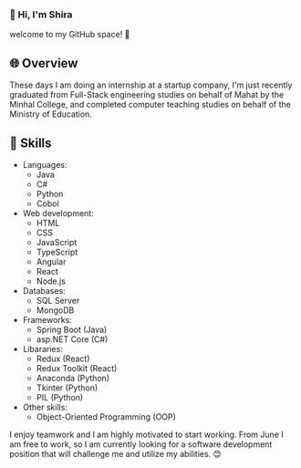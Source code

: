 ### 👋 Hi, I'm Shira
welcome to my GitHub space! 🚀

## 🌐 Overview
These days I am doing an internship at a startup company,
I'm just recently graduated from Full-Stack engineering studies on behalf of Mahat by the Minhal College,
and completed computer teaching studies on behalf of the Ministry of Education.

## 🚀 Skills
- Languages:
  - Java
  - C#
  - Python
  - Cobol
- Web development:
  - HTML
  - CSS
  - JavaScript
  - TypeScript
  - Angular
  - React
  - Node.js
- Databases:
  - SQL Server
  - MongoDB
- Frameworks:
  - Spring Boot (Java)
  - asp.NET Core (C#)
- Libararies:
    - Redux (React)
    - Redux Toolkit (React)
    - Anaconda (Python)
    - Tkinter (Python)
    - PIL (Python)
- Other skills:
  - Object-Oriented Programming (OOP)

I enjoy teamwork and I am highly motivated to start working.
From June I am free to work, 
so I am currently looking for a software development position that will challenge me and utilize my abilities. 😊



<!--
**shirabiton/shirabiton** is a ✨ _special_ ✨ repository because its `README.md` (this file) appears on your GitHub profile.

Here are some ideas to get you started:

- 🔭 I’m currently working on ...
- 🌱 I’m currently learning ...
- 👯 I’m looking to collaborate on ...
- 🤔 I’m looking for help with ...
- 💬 Ask me about ...
- 📫 How to reach me: ...
- 😄 Pronouns: ...
- ⚡ Fun fact: ...
-->
